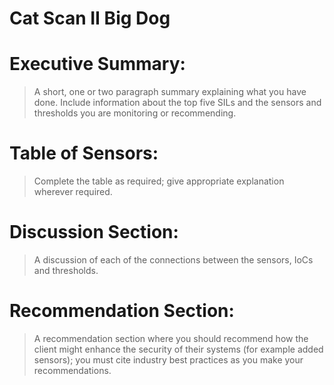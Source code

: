 # Cat Scan II Big Dog
# Executive Summary:
> A short, one or two paragraph summary explaining what you have done. Include information about the top five SILs and the sensors and thresholds you are monitoring or recommending.
# Table of Sensors:
> Complete the table as required; give appropriate explanation wherever required.
# Discussion Section:
> A discussion of each of the connections between the sensors, IoCs and thresholds.
# Recommendation Section:
> A recommendation section where you should recommend how the client might enhance the security of their systems (for example added sensors); you must cite industry best practices as you make your recommendations.
